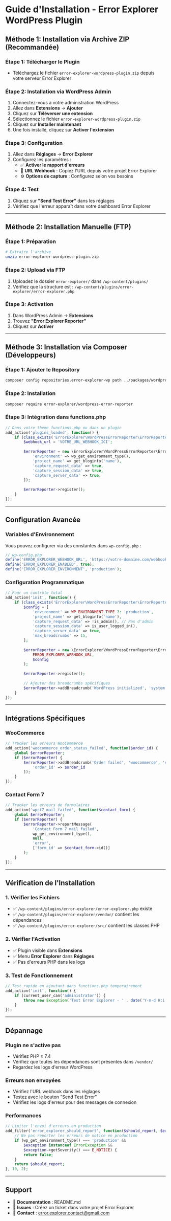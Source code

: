 # Guide d'Installation - Error Explorer WordPress Plugin

## Méthode 1: Installation via Archive ZIP (Recommandée)

### Étape 1: Télécharger le Plugin
- Téléchargez le fichier `error-explorer-wordpress-plugin.zip` depuis votre serveur Error Explorer

### Étape 2: Installation via WordPress Admin
1. Connectez-vous à votre administration WordPress
2. Allez dans **Extensions** → **Ajouter**
3. Cliquez sur **Téléverser une extension**
4. Sélectionnez le fichier `error-explorer-wordpress-plugin.zip`
5. Cliquez sur **Installer maintenant**
6. Une fois installé, cliquez sur **Activer l'extension**

### Étape 3: Configuration
1. Allez dans **Réglages** → **Error Explorer**
2. Configurez les paramètres :
   - ✅ **Activer le rapport d'erreurs**
   - 🔗 **URL Webhook** : Copiez l'URL depuis votre projet Error Explorer
   - ⚙️ **Options de capture** : Configurez selon vos besoins

### Étape 4: Test
1. Cliquez sur **"Send Test Error"** dans les réglages
2. Vérifiez que l'erreur apparaît dans votre dashboard Error Explorer

---

## Méthode 2: Installation Manuelle (FTP)

### Étape 1: Préparation
```bash
# Extraire l'archive
unzip error-explorer-wordpress-plugin.zip
```

### Étape 2: Upload via FTP
1. Uploadez le dossier `error-explorer/` dans `/wp-content/plugins/`
2. Vérifiez que la structure est : `/wp-content/plugins/error-explorer/error-explorer.php`

### Étape 3: Activation
1. Dans WordPress Admin → **Extensions**
2. Trouvez **"Error Explorer Reporter"**
3. Cliquez sur **Activer**

---

## Méthode 3: Installation via Composer (Développeurs)

### Étape 1: Ajouter le Repository
```bash
composer config repositories.error-explorer-wp path ../packages/wordpress-error-reporter
```

### Étape 2: Installation
```bash
composer require error-explorer/wordpress-error-reporter
```

### Étape 3: Intégration dans functions.php
```php
// Dans votre thème functions.php ou dans un plugin
add_action('plugins_loaded', function() {
    if (class_exists('ErrorExplorer\WordPressErrorReporter\ErrorReporter')) {
        $webhook_url = 'VOTRE_URL_WEBHOOK_ICI';
        
        $errorReporter = new \ErrorExplorer\WordPressErrorReporter\ErrorReporter($webhook_url, [
            'environment' => wp_get_environment_type(),
            'project_name' => get_bloginfo('name'),
            'capture_request_data' => true,
            'capture_session_data' => true,
            'capture_server_data' => true,
        ]);
        
        $errorReporter->register();
    }
});
```

---

## Configuration Avancée

### Variables d'Environnement
Vous pouvez configurer via des constantes dans `wp-config.php` :

```php
// wp-config.php
define('ERROR_EXPLORER_WEBHOOK_URL', 'https://votre-domaine.com/webhook/error/votre-token');
define('ERROR_EXPLORER_ENABLED', true);
define('ERROR_EXPLORER_ENVIRONMENT', 'production');
```

### Configuration Programmatique
```php
// Pour un contrôle total
add_action('init', function() {
    if (class_exists('ErrorExplorer\WordPressErrorReporter\ErrorReporter')) {
        $config = [
            'environment' => WP_ENVIRONMENT_TYPE ?: 'production',
            'project_name' => get_bloginfo('name'),
            'capture_request_data' => !is_admin(), // Pas d'admin
            'capture_session_data' => is_user_logged_in(),
            'capture_server_data' => true,
            'max_breadcrumbs' => 15,
        ];
        
        $errorReporter = new \ErrorExplorer\WordPressErrorReporter\ErrorReporter(
            ERROR_EXPLORER_WEBHOOK_URL,
            $config
        );
        
        $errorReporter->register();
        
        // Ajouter des breadcrumbs spécifiques
        $errorReporter->addBreadcrumb('WordPress initialized', 'system', 'info');
    }
});
```

---

## Intégrations Spécifiques

### WooCommerce
```php
// Tracker les erreurs WooCommerce
add_action('woocommerce_order_status_failed', function($order_id) {
    global $errorReporter;
    if ($errorReporter) {
        $errorReporter->addBreadcrumb('Order failed', 'woocommerce', 'error', [
            'order_id' => $order_id
        ]);
    }
});
```

### Contact Form 7
```php
// Tracker les erreurs de formulaires
add_action('wpcf7_mail_failed', function($contact_form) {
    global $errorReporter;
    if ($errorReporter) {
        $errorReporter->reportMessage(
            'Contact Form 7 mail failed',
            wp_get_environment_type(),
            null,
            'error',
            ['form_id' => $contact_form->id()]
        );
    }
});
```

---

## Vérification de l'Installation

### 1. Vérifier les Fichiers
- ✅ `/wp-content/plugins/error-explorer/error-explorer.php` existe
- ✅ `/wp-content/plugins/error-explorer/vendor/` contient les dépendances
- ✅ `/wp-content/plugins/error-explorer/src/` contient les classes PHP

### 2. Vérifier l'Activation
- ✅ Plugin visible dans **Extensions**
- ✅ Menu **Error Explorer** dans **Réglages**
- ✅ Pas d'erreurs PHP dans les logs

### 3. Test de Fonctionnement
```php
// Test rapide en ajoutant dans functions.php temporairement
add_action('init', function() {
    if (current_user_can('administrator')) {
        throw new Exception('Test Error Explorer - ' . date('Y-m-d H:i:s'));
    }
});
```

---

## Dépannage

### Plugin ne s'active pas
- Vérifiez PHP ≥ 7.4
- Vérifiez que toutes les dépendances sont présentes dans `/vendor/`
- Regardez les logs d'erreur WordPress

### Erreurs non envoyées
- Vérifiez l'URL webhook dans les réglages
- Testez avec le bouton "Send Test Error"
- Vérifiez les logs d'erreur pour des messages de connexion

### Performances
```php
// Limiter l'envoi d'erreurs en production
add_filter('error_explorer_should_report', function($should_report, $exception) {
    // Ne pas reporter les erreurs de notice en production
    if (wp_get_environment_type() === 'production' && 
        $exception instanceof ErrorException && 
        $exception->getSeverity() === E_NOTICE) {
        return false;
    }
    return $should_report;
}, 10, 2);
```

---

## Support

- 📖 **Documentation** : README.md
- 🐛 **Issues** : Créez un ticket dans votre projet Error Explorer
- 📧 **Contact** : error.explorer.contact@gmail.com
